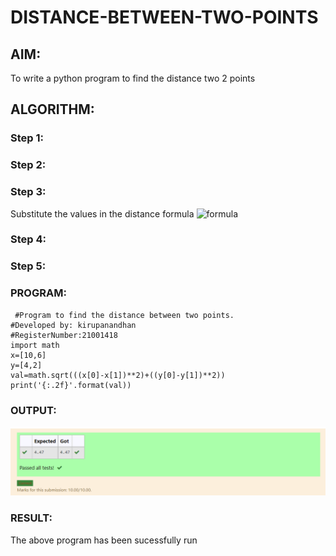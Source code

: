# DISTANCE-BETWEEN-TWO-POINTS

## AIM:
To write a python program to find the distance two 2 points
## ALGORITHM:
### Step 1: 
### Step 2: 
### Step 3: 
Substitute the values in the distance formula  ![formula](/formula.jpg)
### Step 4: 
### Step 5: 
### PROGRAM:
 ```
  #Program to find the distance between two points.
#Developed by: kirupanandhan
#RegisterNumber:21001418
import math
x=[10,6]
y=[4,2]
val=math.sqrt(((x[0]-x[1])**2)+((y[0]-y[1])**2))
print('{:.2f}'.format(val))
```

### OUTPUT:
![output](ex03.png)

### RESULT:
The above program has been sucessfully run